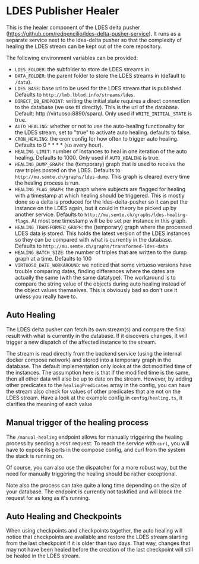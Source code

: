 # LDES Publisher Healer

This is the healer component of the LDES delta pusher (https://github.com/redpencilio/ldes-delta-pusher-service). It runs as a separate service next to the ldes-delta pusher so that the complexity of healing the LDES stream can be kept out of the core repository.

The following environment variables can be provided:

- `LDES_FOLDER`: the subfolder to store de LDES streams in.
- `DATA_FOLDER`: the parent folder to store the LDES streams in (default to `/data`).
- `LDES_BASE`: base url to be used for the LDES stream that is published. Defaults to `http://lmb.lblod.info/streams/ldes`.
- `DIRECT_DB_ENDPOINT`: writing the initial state requires a direct connection to the database (we use ttl directly). This is the url of the database. Default: http://virtuoso:8890/sparql. Only used if `WRITE_INITIAL_STATE` is true.
- `AUTO_HEALING`: whether or not to use the auto-healing functionality for the LDES stream, set to "true" to activate auto healing. defaults to false.
- `CRON_HEALING`: the cron config for how often to trigger auto healing. Defaults to 0 \* \* \* \* (so every hour).
- `HEALING_LIMIT`: number of instances to heal in one iteration of the auto healing. Defaults to 1000. Only used if `AUTO_HEALING` is true.
- `HEALING_DUMP_GRAPH`: the (temporary) graph that is used to receive the raw triples posted on the LDES. Defaults to `http://mu.semte.ch/graphs/ldes-dump`. This graph is cleared every time the healing process is run.
- `HEALING_FLAG_GRAPH`: the graph where subjects are flagged for healing with a timestamp at which healing should be triggered. This is mostly done so a delta is produced for the ldes-delta-pusher so it can put the instance on the LDES again, but it could in theory be picked up by another service. Defaults to `http://mu.semte.ch/graphs/ldes-healing-flags`. At most one timestamp will be be set per instance in this graph.
- `HEALING_TRANSFORMED_GRAPH`: the (temporary) graph where the processed LDES data is stored. This holds the latest version of the LDES instances so they can be compared with what is currently in the database. Defaults to `http://mu.semte.ch/graphs/transformed-ldes-data`
- `HEALING_BATCH_SIZE`: the number of triples that are written to the dump graph at a time. Defaults to 100
- `VIRTUOSO_DATE_WORKAROUND`: we noticed that some virtuoso versions have trouble comparing dates, finding differences where the dates are actually the same (with the same datatype). The workaround is to compare the string value of the objects during auto healing instead of the object values themselves. This is obviously bad so don't use it unless you really have to.

## Auto Healing

The LDES delta pusher can fetch its own stream(s) and compare the final result with what is currently in the database. If it discovers changes, it will trigger a new dispatch of the affected instance to the stream.

The stream is read directly from the backend service (using the internal docker compose network) and stored into a temporary graph in the database. The default implementation only looks at the dct:modified time of the instances. The assumption here is that if the modified time is the same, then all other data will also be up to date on the stream. However, by adding other predicates to the `healingPredicates` array in the config, you can have the stream also check for values of other predicates that are not on the LDES stream. Have a look at the example config in `config/healing.ts`, it clarifies the meaning of each value

## Manual trigger of the healing process

The `/manual-healing` endpoint allows for manually triggering the healing process by sending a `POST` request.
To reach the service with `curl`, you will have to expose its ports in the compose config, and curl from the system the stack is running on.

Of course, you can also use the dispatcher for a more robust way, but the need for manually triggering the healing should be rather exceptional.

Note also the process can take quite a long time depending on the size of your database. The endpoint is currently not taskified and will block the request for as long as it's running.

## Auto Healing and Checkpoints

When using checkpoints and checkpoints together, the auto healing will notice that checkpoints are available and restore the LDES stream starting from the last checkpoint if it is older than two days. That way, changes that may not have been healed before the creation of the last checkpoint will still be healed in the LDES stream.
